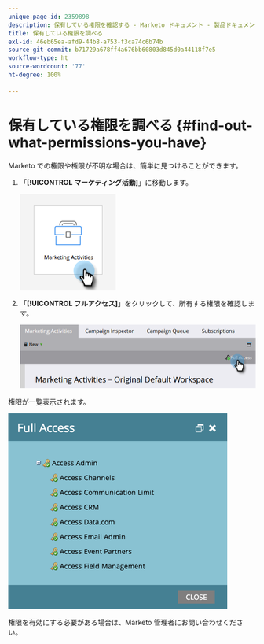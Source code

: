 ```yaml
---
unique-page-id: 2359898
description: 保有している権限を確認する - Marketo ドキュメント - 製品ドキュメント
title: 保有している権限を調べる
exl-id: 46eb65ea-afd9-44b8-a753-f3ca74c6b74b
source-git-commit: b71729a678ff4a676bb60803d845d0a44118f7e5
workflow-type: ht
source-wordcount: '77'
ht-degree: 100%

---
```


# 保有している権限を調べる {#find-out-what-permissions-you-have}

Marketo での権限や権限が不明な場合は、簡単に見つけることができます。

1. 「**[!UICONTROL マーケティング活動]**」に移動します。

   ![](assets/find-out-what-permissions-you-have-1.png)

1. 「**[!UICONTROL フルアクセス]**」をクリックして、所有する権限を確認します。

   ![](assets/find-out-what-permissions-you-have-2.png)

権限が一覧表示されます。

![](assets/find-out-what-permissions-you-have-3.png)

権限を有効にする必要がある場合は、Marketo 管理者にお問い合わせください。
